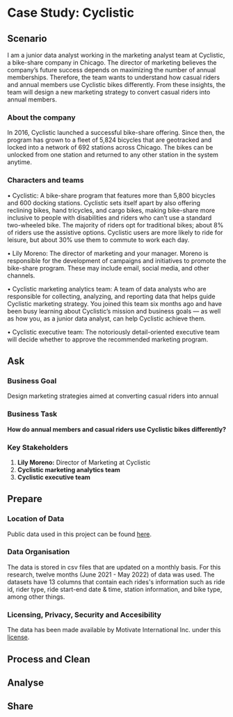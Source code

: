 # Case Study: Cyclistic
## Scenario
I am a junior data analyst working in the marketing analyst team at Cyclistic, a bike-share company in Chicago. The director of marketing believes the company’s future success depends on maximizing the number of annual memberships. Therefore, the team wants to understand how casual riders and annual members use Cyclistic bikes differently. From these insights, the team will design a new marketing strategy to convert casual riders into annual members. 
### About the company
In 2016, Cyclistic launched a successful bike-share offering. Since then, the program has grown to a fleet of 5,824 bicycles that are geotracked and locked into a network of 692 stations across Chicago. The bikes can be unlocked from one station and returned to any other station in the system anytime.
### Characters and teams
• Cyclistic: A bike-share program that features more than 5,800 bicycles and 600 docking stations. Cyclistic sets itself apart by also offering reclining bikes, hand tricycles, and cargo bikes, making bike-share more inclusive to people with disabilities and riders who can’t use a standard two-wheeled bike. The majority of riders opt for traditional bikes; about 8% of riders use the assistive options. Cyclistic users are more likely to ride for leisure, but about 30% use them to commute to work each day.

• Lily Moreno: The director of marketing and your manager. Moreno is responsible for the development of campaigns and initiatives to promote the bike-share program. These may include email, social media, and other channels.

• Cyclistic marketing analytics team: A team of data analysts who are responsible for collecting, analyzing, and reporting data that helps guide Cyclistic marketing strategy. You joined this team six months ago and have been busy learning about Cyclistic’s mission and business goals — as well as how you, as a junior data analyst, can help Cyclistic achieve them.

• Cyclistic executive team: The notoriously detail-oriented executive team will decide whether to approve the recommended marketing program.
## Ask
### Business Goal
Design marketing strategies aimed at converting casual riders into annual
### Business Task
**How do annual members and casual riders use Cyclistic bikes differently?**
### Key Stakeholders
1. **Lily Moreno:** Director of Marketing at Cyclistic
2. **Cyclistic marketing analytics team**
3. **Cyclistic executive team**
## Prepare
### Location of Data
Public data used in this project can be found [here](https://divvy-tripdata.s3.amazonaws.com/index.html).
### Data Organisation
The data is stored in csv files that are updated on a monthly basis. For this research, twelve months (June 2021 - May 2022) of data was used. The datasets have 13 columns that contain each rides's information such as ride id, rider type, ride start-end date & time, station information, and bike type, among other things.
### Licensing, Privacy, Security and Accesibility
The data has been made available by Motivate International Inc. under this [license](https://ride.divvybikes.com/data-license-agreement).
## Process and Clean

## Analyse
## Share
